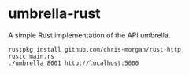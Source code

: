 # umbrella-rust

A simple Rust implementation of the API umbrella.

    rustpkg install github.com/chris-morgan/rust-http
    rustc main.rs
    ./umbrella 8001 http://localhost:5000

